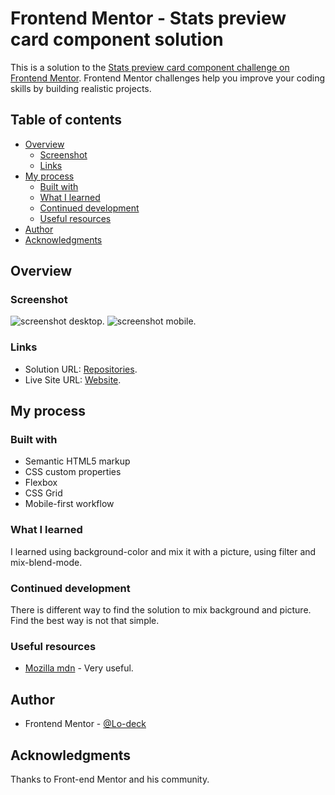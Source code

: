 # Frontend Mentor - Stats preview card component solution

This is a solution to the [Stats preview card component challenge on Frontend Mentor](https://www.frontendmentor.io/challenges/stats-preview-card-component-8JqbgoU62). Frontend Mentor challenges help you improve your coding skills by building realistic projects. 

## Table of contents

- [Overview](#overview)
  - [Screenshot](#screenshot)
  - [Links](#links)
- [My process](#my-process)
  - [Built with](#built-with)
  - [What I learned](#what-i-learned)
  - [Continued development](#continued-development)
  - [Useful resources](#useful-resources)
- [Author](#author)
- [Acknowledgments](#acknowledgments)


## Overview

### Screenshot

![screenshot desktop](https://github.com/Lo-Deck/Stats-preview-card-component/blob/main/screenshot/Stats%20preview%20card%20component-desktop.png).
![screenshot mobile](https://github.com/Lo-Deck/Stats-preview-card-component/blob/main/screenshot/Stats%20preview%20card%20component-mobile.png).

### Links

- Solution URL: [Repositories](https://github.com/Lo-Deck/Stats-preview-card-component).
- Live Site URL: [Website](https://lo-deck.github.io/Stats-preview-card-component/).

## My process

### Built with

- Semantic HTML5 markup
- CSS custom properties
- Flexbox
- CSS Grid
- Mobile-first workflow

### What I learned

I learned using background-color and mix it with a picture, using filter and mix-blend-mode.

### Continued development

There is different way to find the solution to mix background and picture. Find the best way is not that simple.

### Useful resources

- [Mozilla mdn](https://developer.mozilla.org/) - Very useful.

## Author

- Frontend Mentor - [@Lo-deck](https://www.frontendmentor.io/profile/Lo-Deck)

## Acknowledgments

Thanks to Front-end Mentor and his community.
